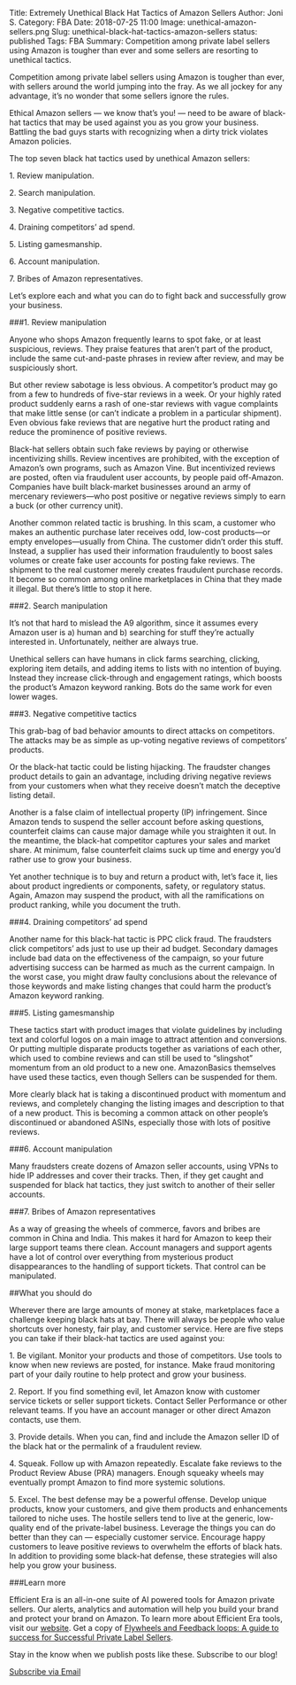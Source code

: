 Title: Extremely Unethical Black Hat Tactics of Amazon Sellers
Author: Joni S.
Category: FBA
Date: 2018-07-25 11:00
Image: unethical-amazon-sellers.png
Slug: unethical-black-hat-tactics-amazon-sellers
status: published
Tags: FBA
Summary: Competition among private label sellers using Amazon is tougher than ever and some sellers are resorting to unethical tactics.

<p class="Class2"> Competition among private label sellers using Amazon is tougher than ever, with sellers around the world jumping into the fray. As we all jockey for any advantage, it’s no wonder that some sellers ignore the rules.</p>

<p class="Class2">Ethical Amazon sellers — we know that’s you! — need to be aware of black-hat tactics that may be used against you as you grow your business. Battling the bad guys starts with recognizing when a dirty trick violates Amazon policies.</p>

<p class="Class2">The top seven black hat tactics used by unethical Amazon sellers:</p>
<p class="Class2">1.     Review manipulation.</p>
<p class="Class2">2.     Search manipulation.</p>
<p class="Class2">3.     Negative competitive tactics.</p>
<p class="Class2">4.     Draining competitors’ ad spend.</p>
<p class="Class2">5.     Listing gamesmanship.</p>
<p class="Class2">6.     Account manipulation.</p>
<p class="Class2">7.     Bribes of Amazon representatives.</p>

<p class="Class2">Let’s explore each and what you can do to fight back and successfully grow your business.</p>

###1. Review manipulation
<p class="Class2">Anyone who shops Amazon frequently learns to spot fake, or at least suspicious, reviews. They praise features that aren’t part of the product, include the same cut-and-paste phrases in review after review, and may be suspiciously short.</p>

<p class="Class2">But other review sabotage is less obvious. A competitor’s product may go from a few to hundreds of five-star reviews in a week. Or your highly rated product suddenly earns a rash of one-star reviews with vague complaints that make little sense (or can’t indicate a problem in a particular shipment). Even obvious fake reviews that are negative hurt the product rating and reduce the prominence of positive reviews.</p>

<p class="Class2">Black-hat sellers obtain such fake reviews by paying or otherwise incentivizing shills. Review incentives are prohibited, with the exception of Amazon’s own programs, such as Amazon Vine. But incentivized reviews are posted, often via fraudulent user accounts, by people paid off-Amazon. Companies have built black-market businesses around an army of mercenary reviewers—who post positive or negative reviews simply to earn a buck (or other currency unit).</p>

<p class="Class2">Another common related tactic is brushing. In this scam, a customer who makes an authentic purchase later receives odd, low-cost products—or empty envelopes—usually from China. The customer didn’t order this stuff. Instead, a supplier has used their information fraudulently to boost sales volumes or create fake user accounts for posting fake reviews. The shipment to the real customer merely creates fraudulent purchase records. It become so common among online marketplaces in China that they made it illegal. But there’s little to stop it here.</p>

###2. Search manipulation
<p class="Class2">It’s not that hard to mislead the A9 algorithm, since it assumes every Amazon user is a) human and b) searching for stuff they’re actually interested in. Unfortunately, neither are always true.</p>

<p class="Class2">Unethical sellers can have humans in click farms searching, clicking, exploring item details, and adding items to lists with no intention of buying. Instead they increase click-through and engagement ratings, which boosts the product’s Amazon keyword ranking. Bots do the same work for even lower wages.</p>

###3. Negative competitive tactics
<p class="Class2">This grab-bag of bad behavior amounts to direct attacks on competitors. The attacks may be as simple as up-voting negative reviews of competitors’ products.</p>

<p class="Class2">Or the black-hat tactic could be listing hijacking. The fraudster changes product details to gain an advantage, including driving negative reviews from your customers when what they receive doesn’t match the deceptive listing detail.</p>

<p class="Class2">Another is a false claim of intellectual property (IP) infringement. Since Amazon tends to suspend the seller account before asking questions, counterfeit claims can cause major damage while you straighten it out. In the meantime, the black-hat competitor captures your sales and market share. At minimum, false counterfeit claims suck up time and energy you’d rather use to grow your business.</p>

<p class="Class2">Yet another technique is to buy and return a product with, let’s face it, lies about product ingredients or components, safety, or regulatory status. Again, Amazon may suspend the product, with all the ramifications on product ranking, while you document the truth.</p>

###4. Draining competitors’ ad spend
<p class="Class2">Another name for this black-hat tactic is PPC click fraud. The fraudsters click competitors’ ads just to use up their ad budget. Secondary damages include bad data on the effectiveness of the campaign, so your future advertising success can be harmed as much as the current campaign. In the worst case, you might draw faulty conclusions about the relevance of those keywords and make listing changes that could harm the product’s Amazon keyword ranking.</p>

###5. Listing gamesmanship
<p class="Class2">These tactics start with product images that violate guidelines by including text and colorful logos on a main image to attract attention and conversions. Or putting multiple disparate products together as variations of each other, which used to combine reviews and can still be used to “slingshot” momentum from an old product to a new one.  AmazonBasics themselves have used these tactics, even though Sellers can be suspended for them.</p>

<p class="Class2">More clearly black hat is taking a discontinued product with momentum and reviews, and completely changing the listing images and description to that of a new product. This is becoming a common attack on other people’s discontinued or abandoned ASINs, especially those with lots of positive reviews.</p>

###6. Account manipulation
<p class="Class2">Many fraudsters create dozens of Amazon seller accounts, using VPNs to hide IP addresses and cover their tracks. Then, if they get caught and suspended for black hat tactics, they just switch to another of their seller accounts.</p>

###7. Bribes of Amazon representatives
<p class="Class2">As a way of greasing the wheels of commerce, favors and bribes are common in China and India. This makes it hard for Amazon to keep their large support teams there clean. Account managers and support agents have a lot of control over everything from mysterious product disappearances to the handling of support tickets. That control can be manipulated.</p>

##What you should do
<p class="Class2">Wherever there are large amounts of money at stake, marketplaces face a challenge keeping black hats at bay. There will always be people who value shortcuts over honesty, fair play, and customer service. Here are five steps you can take if their black-hat tactics are used against you:</p>

<p class="Class2">1.     Be vigilant. Monitor your products and those of competitors. Use tools to know when new reviews are posted, for instance. Make fraud monitoring part of your daily routine to help protect and grow your business.</p>

<p class="Class2">2.     Report. If you find something evil, let Amazon know with customer service tickets or seller support tickets. Contact Seller Performance or other relevant teams. If you have an account manager or other direct Amazon contacts, use them.</p>

<p class="Class2">3.     Provide details. When you can, find and include the Amazon seller ID of the black hat or the permalink of a fraudulent review.</p>

<p class="Class2">4.     Squeak. Follow up with Amazon repeatedly. Escalate fake reviews to the Product Review Abuse (PRA) managers. Enough squeaky wheels may eventually prompt Amazon to find more systemic solutions.</p>

<p class="Class2">5.     Excel. The best defense may be a powerful offense. Develop unique products, know your customers, and give them products and enhancements tailored to niche uses. The hostile sellers tend to live at the generic, low-quality end of the private-label business. Leverage the things you can do better than they can — especially customer service. Encourage happy customers to leave positive reviews to overwhelm the efforts of black hats. In addition to providing some black-hat defense, these strategies will also help you grow your business.</p>

###Learn more
<p class="Class2">Efficient Era is an all-in-one suite of AI powered tools for Amazon private sellers. Our alerts, analytics and automation will help you build your brand and protect your brand on Amazon. To learn more about Efficient Era tools, visit our <a href="https://efficientera.com/features/" target="_blank">website</a>. Get a copy of <a href="https://www.amazon.com/Flywheels-Feedback-Loops-Success-Private-Label-ebook/dp/B01MS2CNQO/ref=sr_1_1?ie=UTF8&qid=1483081811&sr=8-1&keywords=flywheels+and+feedback+loops" target="_blank">Flywheels and Feedback loops: A guide to success for Successful Private Label Sellers</a>.





<p class="Class2">



<p class="Class2">Stay in the know when we publish posts like these. Subscribe to our blog!</p>
</p>
<a class="btn btn-primary" href="https://efficientera.leadpages.co/leadbox/121f91a73f72a2%3A12c54680e746dc/5687539843203072/" target="_blank">Subscribe via Email</a><script data-leadbox="121f91a73f72a2:12c54680e746dc" data-url="https://efficientera.leadpages.co/leadbox/121f91a73f72a2%3A12c54680e746dc/5687539843203072/" data-config="%7B%7D" type="text/javascript" src="https://efficientera.leadpages.co/leadbox-1468522675.js"></script>
